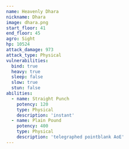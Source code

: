 ```yaml
---
name: Heavenly Dhara
nickname: Dhara
image: dhara.png
start_floor: 41
end_floor: 45
agro: Sight
hp: 10524
attack_damage: 973
attack_type: Physical
vulnerabilities:
  bind: true
  heavy: true
  sleep: false
  slow: true
  stun: false
abilities:
  - name: Straight Punch
    potency: 120
    type: Physical
    description: 'instant'
  - name: Plain Pound
    potency: 400
    type: Physical
    description: 'telegraphed pointblank AoE'
---
```

